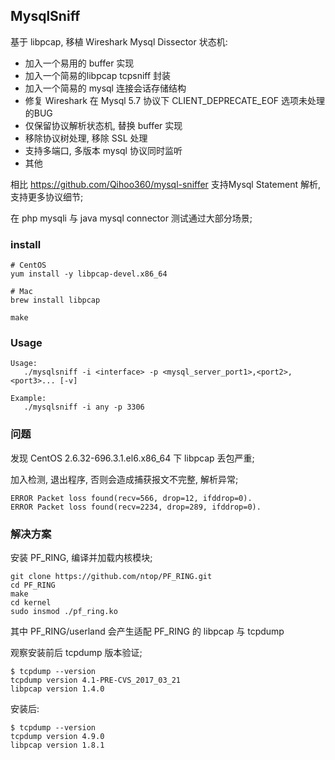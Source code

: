 ## MysqlSniff

基于 libpcap, 移植 Wireshark Mysql Dissector 状态机:

- 加入一个易用的 buffer 实现
- 加入一个简易的libpcap tcpsniff 封装
- 加入一个简易的 mysql 连接会话存储结构
- 修复 Wireshark 在 Mysql 5.7 协议下 CLIENT_DEPRECATE_EOF 选项未处理的BUG
- 仅保留协议解析状态机, 替换 buffer 实现
- 移除协议树处理, 移除 SSL 处理
- 支持多端口, 多版本 mysql 协议同时监听
- 其他

相比 https://github.com/Qihoo360/mysql-sniffer 支持Mysql Statement 解析, 支持更多协议细节;

在 php mysqli 与 java mysql connector 测试通过大部分场景;

### install

```
# CentOS
yum install -y libpcap-devel.x86_64

# Mac
brew install libpcap

make
```

### Usage

```
Usage:
   ./mysqlsniff -i <interface> -p <mysql_server_port1>,<port2>,<port3>... [-v]

Example:
   ./mysqlsniff -i any -p 3306
```

### 问题

发现 CentOS 2.6.32-696.3.1.el6.x86_64 下 libpcap 丢包严重;

加入检测, 退出程序, 否则会造成捕获报文不完整, 解析异常;

```
ERROR Packet loss found(recv=566, drop=12, ifddrop=0).
ERROR Packet loss found(recv=2234, drop=289, ifddrop=0).
```

### 解决方案

安装 PF_RING, 编译并加载内核模块;

```
git clone https://github.com/ntop/PF_RING.git
cd PF_RING
make
cd kernel
sudo insmod ./pf_ring.ko
```

其中 PF_RING/userland 会产生适配 PF_RING 的 libpcap 与 tcpdump

观察安装前后 tcpdump 版本验证;

```
$ tcpdump --version
tcpdump version 4.1-PRE-CVS_2017_03_21
libpcap version 1.4.0
```
安装后:

```
$ tcpdump --version
tcpdump version 4.9.0
libpcap version 1.8.1
```